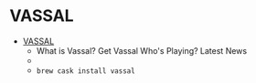 # VASSAL
- [VASSAL](http://www.vassalengine.org/)
  -  What is Vassal? Get Vassal Who's Playing? Latest News 
  - 
  - `brew cask install vassal`
